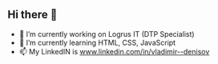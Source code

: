 ## Hi there 👋
- 🔭 I’m currently working on Logrus IT (DTP Specialist)
- 🌱 I’m currently learning HTML, CSS, JavaScript
- 📫 My LinkedIN is www.linkedin.com/in/vladimir--denisov


<!--
**Vilodya/Vilodya** is a ✨ _special_ ✨ repository because its `README.md` (this file) appears on your GitHub profile.

Here are some ideas to get you started:

- 🔭 I’m currently working on ...
- 🌱 I’m currently learning ...
- 👯 I’m looking to collaborate on ...
- 🤔 I’m looking for help with ...
- 💬 Ask me about ...
- 📫 How to reach me: ...
- 😄 Pronouns: ...
- ⚡ Fun fact: ...
-->
